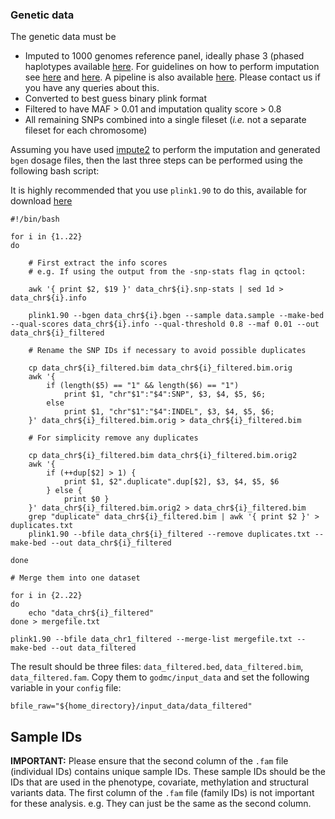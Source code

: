 ### Genetic data

The genetic data must be
- Imputed to 1000 genomes reference panel, ideally phase 3 (phased haplotypes available [here](https://mathgen.stats.ox.ac.uk/impute/1000GP_Phase3.html). For guidelines on how to perform imputation see [here](http://genome.sph.umich.edu/wiki/IMPUTE2:_1000_Genomes_Imputation_Cookbook) and [here](https://github.com/explodecomputer/godmc/wiki/Genetic-imputation). A pipeline is also available [here](https://github.com/explodecomputer/imputePipePBS). Please contact us if you have any queries about this.
- Converted to best guess binary plink format
- Filtered to have MAF > 0.01 and imputation quality score > 0.8
- All remaining SNPs combined into a single fileset (*i.e.* not a separate fileset for each chromosome)

Assuming you have used [impute2](https://mathgen.stats.ox.ac.uk/impute/impute_v2.html) to perform the imputation and generated `bgen` dosage files, then the last three steps can be performed using the following bash script:

It is highly recommended that you use `plink1.90` to do this, available for download [here](https://www.cog-genomics.org/plink2)

```
#!/bin/bash

for i in {1..22}
do

    # First extract the info scores
    # e.g. If using the output from the -snp-stats flag in qctool:
    
    awk '{ print $2, $19 }' data_chr${i}.snp-stats | sed 1d > data_chr${i}.info

    plink1.90 --bgen data_chr${i}.bgen --sample data.sample --make-bed --qual-scores data_chr${i}.info --qual-threshold 0.8 --maf 0.01 --out data_chr${i}_filtered

    # Rename the SNP IDs if necessary to avoid possible duplicates
    
    cp data_chr${i}_filtered.bim data_chr${i}_filtered.bim.orig
    awk '{
        if (length($5) == "1" && length($6) == "1") 
            print $1, "chr"$1":"$4":SNP", $3, $4, $5, $6;
        else 
            print $1, "chr"$1":"$4":INDEL", $3, $4, $5, $6;
    }' data_chr${i}_filtered.bim.orig > data_chr${i}_filtered.bim

    # For simplicity remove any duplicates

    cp data_chr${i}_filtered.bim data_chr${i}_filtered.bim.orig2
    awk '{
        if (++dup[$2] > 1) { 
            print $1, $2".duplicate".dup[$2], $3, $4, $5, $6 
        } else { 
            print $0 }
    }' data_chr${i}_filtered.bim.orig2 > data_chr${i}_filtered.bim
    grep "duplicate" data_chr${i}_filtered.bim | awk '{ print $2 }' > duplicates.txt
    plink1.90 --bfile data_chr${i}_filtered --remove duplicates.txt --make-bed --out data_chr${i}_filtered

done

# Merge them into one dataset

for i in {2..22}
do 
    echo "data_chr${i}_filtered"
done > mergefile.txt

plink1.90 --bfile data_chr1_filtered --merge-list mergefile.txt --make-bed --out data_filtered

```

The result should be three files: `data_filtered.bed`, `data_filtered.bim`, `data_filtered.fam`. Copy them to `godmc/input_data` and set the following variable in your `config` file:

    bfile_raw="${home_directory}/input_data/data_filtered"


## Sample IDs

**IMPORTANT:** Please ensure that the second column of the `.fam` file (individual IDs) contains unique sample IDs. These sample IDs should be the IDs that are used in the phenotype, covariate, methylation and structural variants data. The first column of the `.fam` file (family IDs) is not important for these analysis. e.g. They can just be the same as the second column.
